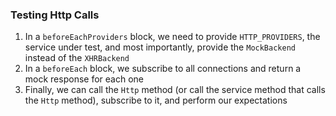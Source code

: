 ### Testing Http Calls
1. In a `beforeEachProviders` block, we need to provide `HTTP_PROVIDERS`, the service under test, and most importantly, provide the `MockBackend` instead of the `XHRBackend`
2. In a `beforeEach` block, we subscribe to all connections and return a mock response for each one
3. Finally, we can call the `Http` method (or call the service method that calls the `Http` method), subscribe to it, and perform our expectations
